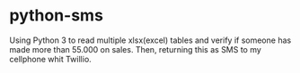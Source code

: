 # python-sms
Using Python 3 to read multiple xlsx(excel) tables and verify if someone has made more than 55.000 on sales.
Then, returning this as SMS to my cellphone whit Twillio.
